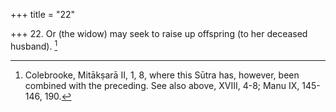 +++
title = "22"

+++
22. Or (the widow) may seek to raise up offspring (to her deceased husband). [^21] 


[^21]:  Colebrooke, Mitākṣarā II, 1, 8, where this Sūtra has, however, been combined with the preceding. See also above, XVIII, 4-8; Manu IX, 145-146, 190.
